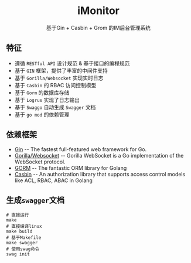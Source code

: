 <h1 align="center">iMonitor</h1>

<div align="center">基于Gin + Casbin + Grom 的IM后台管理系统<br/></div>

## 特征
- 遵循 `RESTful API` 设计规范 & 基于接口的编程规范
- 基于 `GIN` 框架，提供了丰富的中间件支持
- 基于 `Gorilla/Websocket` 实现实时日志
- 基于 `Casbin` 的 RBAC 访问控制模型
- 基于 `Gorm` 的数据库存储
- 基于 `Logrus` 实现了日志输出
- 基于 `Swaggo` 自动生成 `Swagger` 文档
- 基于 `go mod` 的依赖管理

## 依赖框架

- [Gin](https://gin-gonic.com/) -- The fastest full-featured web framework for Go.
- [Gorilla/Websocket](https://pkg.go.dev/github.com/gorilla/websocket) -- Gorilla WebSocket is a Go implementation of the WebSocket protocol.
- [GORM](http://gorm.io/) -- The fantastic ORM library for Golang
- [Casbin](https://casbin.org/) -- An authorization library that supports access control models like ACL, RBAC, ABAC in Golang


## 生成`swagger`文档

```
# 直接运行
make
# 直接编译linux
make build
# 基于Makefile
make swagger
# 使用swag命令
swag init
```